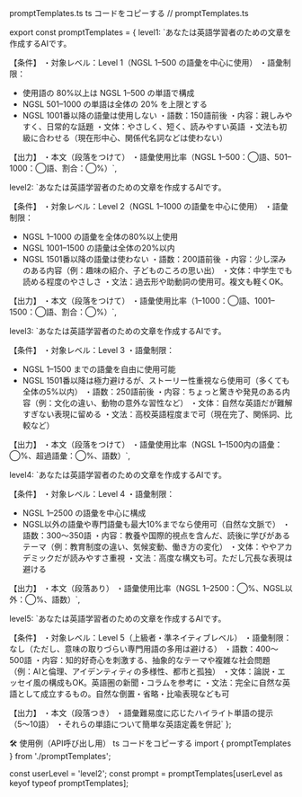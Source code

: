 promptTemplates.ts
ts
コードをコピーする
// promptTemplates.ts

export const promptTemplates = {
  level1: `あなたは英語学習者のための文章を作成するAIです。

【条件】
・対象レベル：Level 1（NGSL 1–500 の語彙を中心に使用）
・語彙制限：
  - 使用語の 80%以上は NGSL 1–500 の単語で構成
  - NGSL 501–1000 の単語は全体の 20% を上限とする
  - NGSL 1001番以降の語彙は使用しない
・語数：150語前後
・内容：親しみやすく、日常的な話題
・文体：やさしく、短く、読みやすい英語
・文法も初級に合わせる（現在形中心、関係代名詞などは使わない）

【出力】
・本文（段落をつけて）
・語彙使用比率（NGSL 1–500：◯語、501–1000：◯語、割合：◯%）`,

  level2: `あなたは英語学習者のための文章を作成するAIです。

【条件】
・対象レベル：Level 2（NGSL 1–1000 の語彙を中心に使用）
・語彙制限：
  - NGSL 1–1000 の語彙を全体の80%以上使用
  - NGSL 1001–1500 の語彙は全体の20%以内
  - NGSL 1501番以降の語彙は使わない
・語数：200語前後
・内容：少し深みのある内容（例：趣味の紹介、子どものころの思い出）
・文体：中学生でも読める程度のやさしさ
・文法：過去形や助動詞の使用可。複文も軽くOK。

【出力】
・本文（段落をつけて）
・語彙使用比率（1–1000：◯語、1001–1500：◯語、割合：◯%）`,

  level3: `あなたは英語学習者のための文章を作成するAIです。

【条件】
・対象レベル：Level 3
・語彙制限：
  - NGSL 1–1500 までの語彙を自由に使用可能
  - NGSL 1501番以降は極力避けるが、ストーリー性重視なら使用可（多くても全体の5%以内）
・語数：250語前後
・内容：ちょっと驚きや発見のある内容（例：文化の違い、動物の意外な習性など）
・文体：自然な英語だが難解すぎない表現に留める
・文法：高校英語程度まで可（現在完了、関係詞、比較など）

【出力】
・本文（段落をつけて）
・語彙使用比率（NGSL 1–1500内の語彙：◯%、超過語彙：◯%、語数）`,

  level4: `あなたは英語学習者のための文章を作成するAIです。

【条件】
・対象レベル：Level 4
・語彙制限：
  - NGSL 1–2500 の語彙を中心に構成
  - NGSL以外の語彙や専門語彙も最大10%までなら使用可（自然な文脈で）
・語数：300〜350語
・内容：教養や国際的視点を含んだ、読後に学びがあるテーマ（例：教育制度の違い、気候変動、働き方の変化）
・文体：ややアカデミックだが読みやすさ重視
・文法：高度な構文も可。ただし冗長な表現は避ける

【出力】
・本文（段落あり）
・語彙使用比率（NGSL 1–2500：◯%、NGSL以外：◯%、語数）`,

  level5: `あなたは英語学習者のための文章を作成するAIです。

【条件】
・対象レベル：Level 5（上級者・準ネイティブレベル）
・語彙制限：なし（ただし、意味の取りづらい専門用語の多用は避ける）
・語数：400〜500語
・内容：知的好奇心を刺激する、抽象的なテーマや複雑な社会問題（例：AIと倫理、アイデンティティの多様性、都市と孤独）
・文体：論説・エッセイ風の構成もOK。英語圏の新聞・コラムを参考に
・文法：完全に自然な英語として成立するもの。自然な倒置・省略・比喩表現なども可

【出力】
・本文（段落つき）
・語彙難易度に応じたハイライト単語の提示（5〜10語）
・それらの単語について簡単な英語定義を併記`
};





🛠 使用例（API呼び出し用）
ts
コードをコピーする
import { promptTemplates } from './promptTemplates';

const userLevel = 'level2';
const prompt = promptTemplates[userLevel as keyof typeof promptTemplates];

